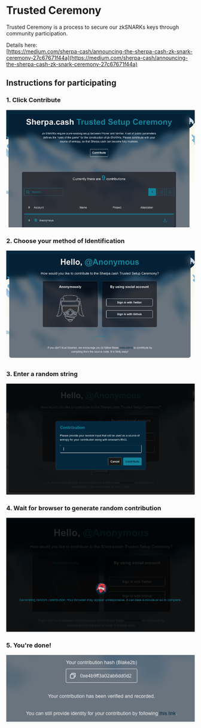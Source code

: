# Trusted Ceremony

Trusted Ceremony is a process to secure our zkSNARKs keys through community participation.  
  
Details here:  
[https://medium.com/sherpa-cash/announcing-the-sherpa-cash-zk-snark-ceremony-27c67671f44a](https://medium.com/sherpa-cash/announcing-the-sherpa-cash-zk-snark-ceremony-27c67671f44a)

## Instructions for participating

### 1. Click Contribute

![1. Click Contribute](../../.gitbook/assets/screen-shot-2021-05-20-at-11.53.37-pm.png)

### 2. Choose your method of Identification

![2. Choose your method of identification](../../.gitbook/assets/screen-shot-2021-05-20-at-11.46.18-pm.png)

### 3. Enter a random string

![3. Enter a random string for entropy](../../.gitbook/assets/screen-shot-2021-05-20-at-11.46.24-pm.png)

### 4. Wait for browser to generate random contribution

![4. Wait for browser to generate random contribution](../../.gitbook/assets/screen-shot-2021-05-20-at-11.54.40-pm.png)

### 5. You're done!

![5. You&apos;re done!](../../.gitbook/assets/screen-shot-2021-05-20-at-11.56.31-pm.png)

